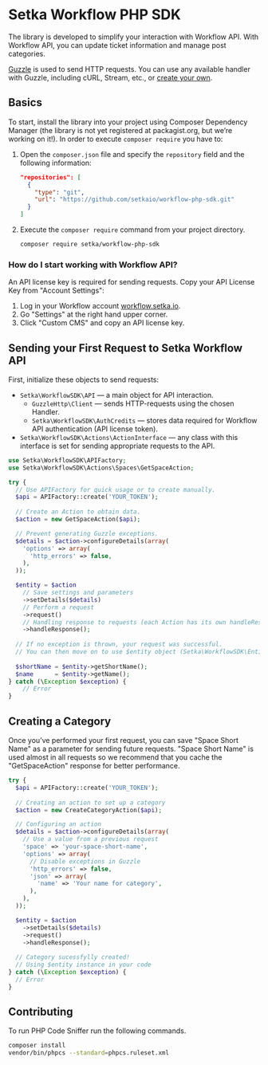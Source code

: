 # Setka Workflow PHP SDK

The library is developed to simplify your interaction with Workflow API. With Workflow API, you can update ticket information and manage post categories.

[Guzzle](https://github.com/guzzle/guzzle) is used to send HTTP requests. You can use any available handler with Guzzle, including cURL, Stream, etc., or [create your own](http://docs.guzzlephp.org/en/stable/handlers-and-middleware.html#creating-a-handler).

## Basics

To start, install the library into your project using Composer Dependency Manager (the library is not yet registered at packagist.org, but we’re working on it!). In order to execute `composer require` you have to:

1. Open the `composer.json` file and specify the `repository` field and the following information:

    ```json
    "repositories": [
      {
        "type": "git",
        "url": "https://github.com/setkaio/workflow-php-sdk.git"
      }
    ]
    ```

2. Execute the `composer require` command from your project directory.

    ```bash
    composer require setka/workflow-php-sdk
    ```

### How do I start working with Workflow API?

An API license key is required for sending requests. Copy your API License Key from "Account Settings":

1. Log in your Workflow account [workflow.setka.io](https://workflow.setka.io/).
2. Go "Settings" at the right hand upper corner.
3. Click "Custom CMS" and copy an API license key.

## Sending your First Request to Setka Workflow API

First, initialize these objects to send requests:

* `Setka\WorkflowSDK\API` — a main object for API interaction.
    * `GuzzleHttp\Client` — sends HTTP-requests using the chosen Handler.
    * `Setka\WorkflowSDK\AuthCredits` — stores data required for Workflow API authentication (API license token).
* `Setka\WorkflowSDK\Actions\ActionInterface` — any class with this interface is set for sending appropriate requests to the API.

```php
use Setka\WorkflowSDK\APIFactory;
use Setka\WorkflowSDK\Actions\Spaces\GetSpaceAction;

try {
  // Use APIFactory for quick usage or to create manually.
  $api = APIFactory::create('YOUR_TOKEN');
  
  // Create an Action to obtain data.
  $action = new GetSpaceAction($api);

  // Prevent generating Guzzle exceptions.
  $details = $action->configureDetails(array(
    'options' => array(
      'http_errors' => false,
    ),
  ));

  $entity = $action
    // Save settings and parameters
    ->setDetails($details)
    // Perform a request
    ->request()
    // Handling response to requests (each Action has its own handleResponse method)
    ->handleResponse();
    
  // If no exception is thrown, your request was successful.
  // You can then move on to use $entity object (Setka\WorkflowSDK\Entities\SpaceEntity).
    
  $shortName = $entity->getShortName();
  $name      = $entity->getName();
} catch (\Exception $exception) {
    // Error
}
```

## Creating a Category

Once you’ve performed your first request, you can save "Space Short Name" as a parameter for sending future requests. "Space Short Name" is used almost in all requests so we recommend that you cache the "GetSpaceAction" response for better performance.

```php
try {
  $api = APIFactory::create('YOUR_TOKEN');
  
  // Creating an action to set up a category
  $action = new CreateCategoryAction($api);

  // Configuring an action
  $details = $action->configureDetails(array(
    // Use a value from a previous request
    'space' => 'your-space-short-name',
    'options' => array(
      // Disable exceptions in Guzzle
      'http_errors' => false,
      'json' => array(
        'name' => 'Your name for category',
      ),
    ),
  ));

  $entity = $action
    ->setDetails($details)
    ->request()
    ->handleResponse();
    
  // Category sucessfylly created!
  // Using $entity instance in your code    
} catch (\Exception $exception) {
  // Error
}
```

## Contributing

To run PHP Code Sniffer run the following commands.

```bash
composer install
vendor/bin/phpcs --standard=phpcs.ruleset.xml
```